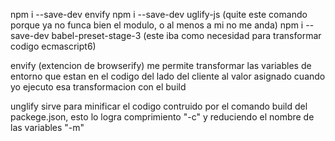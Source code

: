 npm i --save-dev envify
npm i --save-dev uglify-js (quite este comando porque ya no funca bien el modulo, o al menos a mi no me anda)
npm i --save-dev babel-preset-stage-3 (este iba como necesidad para transformar codigo ecmascript6)


envify (extencion de browserify) me permite transformar las variables de entorno que estan en el codigo del lado del cliente al valor asignado cuando yo ejecuto esa transformacion con el build

unglify sirve para minificar el codigo contruido por el comando build del packege.json, esto lo logra comprimiento "-c" y reduciendo el nombre de las variables "-m"